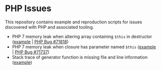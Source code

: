 # PHP Issues

This repository contains example and reproduction scripts for issues discovered
with PHP and associated tooling.

- PHP 7 memory leak when altering array containing `$this` in destructor
  ([example](alter-array-in-destructor-memory-leak.php) | [PHP Bug #71818](https://bugs.php.net/bug.php?id=71818))
- PHP 7 memory leak when closure has parameter named `$this`
  ([example](alter-array-in-destructor-memory-leak.php) | [PHP Bug #71737](https://bugs.php.net/bug.php?id=71737))
- Stack trace of generator function is missing file and line information
  ([example](generator-backtrace-missing-file-and-line.php))
